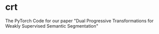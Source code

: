 # crt
The PyTorch Code for our paper "Dual Progressive Transformations for Weakly Supervised Semantic Segmentation"
